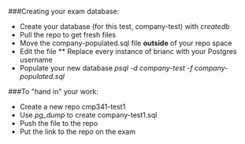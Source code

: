 ###Creating your exam database:

* Create your database (for this test, company-test) with _createdb_
* Pull the repo to get fresh files
* Move the company-populated.sql file __outside__ of your repo space
* Edit the file
** Replace every instance of brianc with your Postgres username
* Populate your new database _psql -d company-test -f company-populated.sql_

###To "hand in" your work:
* Create a new repo cmp341-test1
* Use _pg_dump_ to create company-test1.sql
* Push the file to the repo
* Put the link to the repo on the exam
